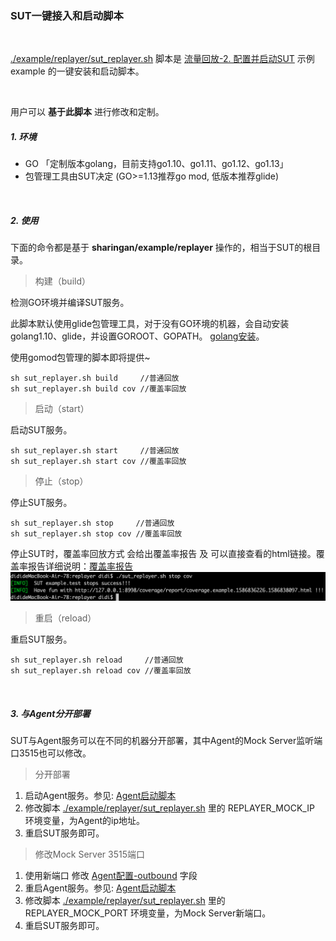 ### SUT一键接入和启动脚本

<br>

[./example/replayer/sut_replayer.sh](../../example/replayer/sut_replayer.sh) 脚本是 [流量回放-2. 配置并启动SUT](./README.md#2-配置并启动sut) 示例 example 的一键安装和启动脚本。 

<br>

用户可以 **基于此脚本** 进行修改和定制。

##### 1. 环境

* GO 「定制版本golang，目前支持go1.10、go1.11、go1.12、go1.13」
* 包管理工具由SUT决定 (GO>=1.13推荐go mod, 低版本推荐glide)

<br>

##### 2. 使用

下面的命令都是基于 **sharingan/example/replayer** 操作的，相当于SUT的根目录。

> 构建（build）

检测GO环境并编译SUT服务。

此脚本默认使用glide包管理工具，对于没有GO环境的机器，会自动安装golang1.10、glide，并设置GOROOT、GOPATH。 [golang安装](https://github.com/didichuxing/sharingan-go)。

使用gomod包管理的脚本即将提供~

```shell
sh sut_replayer.sh build     //普通回放
sh sut_replayer.sh build cov //覆盖率回放
```

> 启动（start）

启动SUT服务。
```shell
sh sut_replayer.sh start     //普通回放
sh sut_replayer.sh start cov //覆盖率回放
```

> 停止（stop）

停止SUT服务。
```shell
sh sut_replayer.sh stop     //普通回放
sh sut_replayer.sh stop cov //覆盖率回放
```
停止SUT时，覆盖率回放方式 会给出覆盖率报告 及 可以直接查看的html链接。覆盖率报告详细说明：[覆盖率报告](./replayer-codecov.md#1-覆盖率报告)
![shell_sut_cov_stop](../images/shell_sut_cov_stop.png)

> 重启（reload）

重启SUT服务。
```shell
sh sut_replayer.sh reload     //普通回放
sh sut_replayer.sh reload cov //覆盖率回放
```

<br>

##### 3. 与Agent分开部署

SUT与Agent服务可以在不同的机器分开部署，其中Agent的Mock Server监听端口3515也可以修改。
> 分开部署

  1. 启动Agent服务。参见: [Agent启动脚本](./replayer-agent.md)
  2. 修改脚本 [./example/replayer/sut_replayer.sh](../../example/replayer/sut_replayer.sh) 里的 REPLAYER_MOCK_IP 环境变量，为Agent的ip地址。
  3. 重启SUT服务即可。

> 修改Mock Server 3515端口

  1. 使用新端口 修改 [Agent配置-outbound](./replayer-conf.md#3-outbound) 字段
  2. 重启Agent服务。参见: [Agent启动脚本](./replayer-agent.md)
  3. 修改脚本 [./example/replayer/sut_replayer.sh](../../example/replayer/sut_replayer.sh) 里的 REPLAYER_MOCK_PORT 环境变量，为Mock Server新端口。
  4. 重启SUT服务即可。